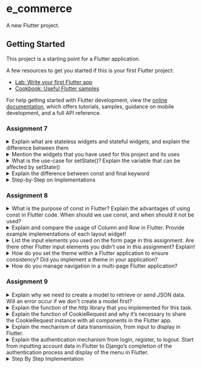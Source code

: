 # e_commerce

A new Flutter project.

## Getting Started

This project is a starting point for a Flutter application.

A few resources to get you started if this is your first Flutter project:

- [Lab: Write your first Flutter app](https://docs.flutter.dev/get-started/codelab)
- [Cookbook: Useful Flutter samples](https://docs.flutter.dev/cookbook)

For help getting started with Flutter development, view the
[online documentation](https://docs.flutter.dev/), which offers tutorials,
samples, guidance on mobile development, and a full API reference.

### Assignment 7
<details>
  <summary>Explain what are stateless widgets and stateful widgets, and explain the difference between them</summary>
  
  ---> Stateless widgets are widgets that never changes. Examples of stateless widgets include Icon, IconButton, and Text. They are static and do not hold a mutable state (meaning they have no class properties that change over time). In the other hand, stateful widget can change when a user interacts with it. They are said to be dynamic, meaning they can change its appearance when an event is triggered by a user interaction or when it receives a data. Examples include InkWell, Form, and TextField.
</details>

<details>
  <summary>Mention the widgets that you have used for this project and its uses</summary>
---> We use Scaffold, which provides the basic strcuture of the page with the AppBar and body. It acts as a container for other widgets to create a consistent layout through out the app. Another widget we use is Appbar, which displays the header at the top of the screen and contains the title, styled with custom color and font. Some stateless widgets we use in this project are Text-used for displaying text on screen and Icon-displays a specific icon; can be customized for colors and size. One stateful widget we use in the project is InkWell, which provides a ripple effect when an button/icon is tapped. It triggers the SnackBar when tapped. SnackBar is also a widget that displays a temporary message at the bottom of the application. It is triggered when a button is pressed. ThemeData is a widget to define the theme of the app, controlling the colors and other visualizations of the application. 
</details>

<details>
  <summary>What is the use-case for setState()? Explain the variable that can be affected by setState()</summary>
  
---> ```setState()``` is used to update the UI to reflect changes in variables or modify the state variables based on user interaction. It is used to update the user interface in response to changes in state variables. Variables that can be affected by ```setState()``` are only the ones that are within the  ```state``` class of ```Stateful``` widgets. 
  
</details>

<details>
  <summary>Explain the difference between const and final keyword</summary>
---> Const and final keywords behaves the same way, but const makes the variable constant from compile-time only while final keyword is used to hardcode the values of the variable and cannot be altered in future. Final is useed when a variable doesn't need to be reassigned but can be calculated at runtime. Const are used for variables which have known values. 
</details>

<details>
  <summary>Step-by-Step on Implementations</summary>
<br/>

Preparation:
---
- Create a new Flutter project with the name e_commerce, then enter the project directory
  ```
  flutter create e_commerce
  cd e_commerce
  ```
- To run the project:
  ```
  flutter run
  ```
---
1. Create a new file name ```menu.dart``` in the ```e_commerce/lib``` directory. On the first line of the file, add the follwing code:
```
import 'package:flutter/material.dart';
```

2. From the ```main.dart``` file, cut the lines from line 39 to the end that contains the two classes below, and paste it to the file ```menu.dart``` created just prior to. 
```
class MyHomePage ... {
    ...
}

class _MyHomePageState ... {
    ...
}
```

3. Add the following code at the beginning of the file in ```main.dart```
```
import 'package:e_commerce/menu.dart';
```

#### Create a Card with NPM, Name, and Class
4. To create a card with NPM, Name, and Class in Flutter, it is essential to declare three variables of type strings containing the NPM, name and class in the ```class MyHomePage``` in the ```menu.dart``` file as shown below:
```
class MyHomePage extends StatelessWidget {
    final String npm = '2306199743'; // NPM
    final String name = 'Min Kim'; // Name
    final String className = 'KKI'; // Class
    ...
}
```

5. After declaring the three variables, create a new class name ```InfoCard``` in the ```menu.dart``` file to create a simple card that displays the NPM, name, and class information.
```
...
class InfoCard extends StatelessWidget {
  // Card information that displays the title and content.

  final String title;  // Card title.
  final String content;  // Card content.

  const InfoCard({super.key, required this.title, required this.content});

  @override
  Widget build(BuildContext context) {
    return Card(
      // Create a card box with a shadow.
      elevation: 2.0,
      child: Container(
        // Set the size and spacing within the card.
        width: MediaQuery.of(context).size.width / 3.5, // Adjust with the width of the device used.
        padding: const EdgeInsets.all(16.0),
        // Place the title and content vertically.
        child: Column(
          children: [
            Text(
              title,
              style: const TextStyle(fontWeight: FontWeight.bold),
            ),
            const SizedBox(height: 8.0),
            Text(content),
          ],
        ),
      ),
    );
  }
}
```

#### Create a Button Card with Icon
6. Create a new class named ```ItemHomepage``` that contains the attributes of the card. On the ```menu.dart``` file, put the code snippet given below outside of the ```MyHomePage``` and ```InfoCard``` class. Then create a list of ```ItemHomepage``` that contains the buttons you want to add to the ```MyHomePage``` class.
```
...
 class ItemHomepage {
     final String name;
     final IconData icon;

     ItemHomepage(this.name, this.icon);
 }
 ...
```
```
class MyHomePage extends StatelessWidget {  
     ...
     final List<ItemHomepage> items = [
         ItemHomepage("View Product List", Icons.mood),
         ItemHomepage("Add Product", Icons.add),
         ItemHomepage("Logout", Icons.logout),
     ];
     ...
 }
```

7. After adding the buttons, create a ```ItemCard``` class to display the button on the home page of the application. When The button is pressed, it will display a snackbar message "You have pressed the [button name] button.".
```
...
class ItemCard extends StatelessWidget {
  // Display the card with an icon and name.

  final ItemHomepage item; 
  
  const ItemCard(this.item, {super.key}); 

  @override
  Widget build(BuildContext context) {
    return Material(
      // Specify the background color of the application theme.
      color: Theme.of(context).colorScheme.secondary,
      // Round the card border.
      borderRadius: BorderRadius.circular(12),
      
      child: InkWell(
        // Action when the card is pressed.
        onTap: () {
          // Display the SnackBar message when the card is pressed.
          ScaffoldMessenger.of(context)
            ..hideCurrentSnackBar()
            ..showSnackBar(
              SnackBar(content: Text("You have pressed the ${item.name} button!"))
            );
        },
        // Container to store the Icon and Text
        child: Container(
          padding: const EdgeInsets.all(8),
          child: Center(
            child: Column(
              // Place the Icon and Text in the center of the card.
              mainAxisAlignment: MainAxisAlignment.center,
              children: [
                Icon(
                  item.icon,
                  color: Colors.white,
                  size: 30.0,
                ),
                const Padding(padding: EdgeInsets.all(3)),
                Text(
                  item.name,
                  textAlign: TextAlign.center,
                  style: const TextStyle(color: Colors.white),
                ),
              ],
            ),
          ),
        ),
      ),
    );
  }
}
...
```

8. Next, to integrate and display all the cards on the ```HomePage```, change the ```Widget build()``` section in ```MyHomePage``` class.
```
...
class MyHomePage extends StatelessWidget {
  ...  
  @override
  Widget build(BuildContext context) {
    // Scaffold provides the basic structure of the page with the AppBar and body.
    return Scaffold(
      // AppBar is the top part of the page that displays the title.
      appBar: AppBar(
        // The title of the application with white text and bold font.
        title: const Text(
          'Study Together With Notes',
          style: TextStyle(
            color: Colors.white,
            fontWeight: FontWeight.bold,
          ),
        ),
        // The background color of the AppBar is obtained from the application theme color scheme.
        backgroundColor: Theme.of(context).colorScheme.primary,
      ),
      // Body of the page with paddings around it.
      body: Padding(
        padding: const EdgeInsets.all(16.0),
        // Place the widget vertically in a column.
        child: Column(
          crossAxisAlignment: CrossAxisAlignment.center,
          children: [
            // Row to display 3 InfoCard horizontally.
            Row(
              mainAxisAlignment: MainAxisAlignment.spaceEvenly,
              children: [
                InfoCard(title: 'NPM', content: npm),
                InfoCard(title: 'Name', content: name),
                InfoCard(title: 'Class', content: className),
              ],
            ),

            // Give a vertical space of 16 units.
            const SizedBox(height: 16.0),

            // Place the following widget in the center of the page.
            Center(
              child: Column(
                // Place the text and grid item vertically.

                children: [
                  // Display the welcome message with bold font and size 18.
                  const Padding(
                    padding: EdgeInsets.only(top: 16.0),
                    child: Text(
                      'Welcome to Study Together with Notes',
                      style: TextStyle(
                        fontWeight: FontWeight.bold,
                        fontSize: 18.0,
                      ),
                    ),
                  ),

                  // Grid to display ItemCard in a 3 column grid.
                  GridView.count(
                    primary: true,
                    padding: const EdgeInsets.all(20),
                    crossAxisSpacing: 10,
                    mainAxisSpacing: 10,
                    crossAxisCount: 3,
                    // To ensure that the grid fits its height.
                    shrinkWrap: true,

                    // Display ItemCard for each item in the items list.
                    children: items.map((ItemHomepage item) {
                      return ItemCard(item);
                    }).toList(),
                  ),
                ],
              ),
            ),
          ],
        ),
      ),
    );
  }
}
...
```

9. To implement different colors for each buttons (```View Product List```, ```Add Product```, ```Logout```), add a ```color``` property to ```ItemHomepage``` class to represent each item's unique color. Then, in ```ItemCard``` widget, add a line of code to assign ```item.color``` for the background color. Next, in ```MyHomePage``` items list, add unique colors to each item so that each buttons have different colors.
```
class ItemHomepage {
...
final Color color; 
...

```
```
class ItemCard extends StatelessWidget {
...
  @override
    Widget build(BuildContext context) {
      return Material(
        color: item.color,
...
```
```
class MyHomePage extends StatelessWidget {
...
  final List<ItemHomepage> items = [
      ItemHomepage("View Product List", Icons.mood, Colors.teal),
      ItemHomepage("Add Product", Icons.add, Colors.green),
      ItemHomepage("Logout", Icons.logout, Colors.deepOrange),
    ];
...
```
</details>

### Assignment 8

<details>
  <summary>What is the purpose of const in Flutter? Explain the advantages of using const in Flutter code. When should we use const, and when should it not be used?</summary>

  ##### The use of ```const``` keyword is to serve as an indicator that tells the compiler that "for this variable, it will never change, so create one copy of it and wherever it's mentioned, reference back to the copy." Using ```const``` in Flutter can enhance the application's performance and efficiency - it results in faster, smoother, and more memory-efficient apps since it allows Flutter to reuse the existing object instead of creating a new one. Employing ```const``` shines in immutable data objects, pre-defined values, and optimizing widget trees. It is best to avoid const, if an object's data needs to be modified after creation or object's fetched data is from an external source.
</details>

<details>
  <summary>Explain and compare the usage of Column and Row in Flutter. Provide example implementations of each layout widget!</summary>

  ##### Column widget is used to arrange widgets vertically and Row widget is used to arrange widgets horizontally. Column widget arranges its children vertically, so is often used to stack widgets from top to bottom, such as text labels, buttons, or images in a single column. Row widget arranges its children horizontally and is used to display widgets side by side, such as text or buttons in a single row.
```
// Example of Column Implementation
... 
  child: Column(
    // Place the Icon and Text in the center of the card.
    mainAxisAlignment: MainAxisAlignment.center,
      children: [
        Icon(
        item.icon,
        color: Colors.white,
        size: 30.0,
        ),
        const Padding(padding: EdgeInsets.all(3)),
        Text(
          item.name,
          textAlign: TextAlign.center,
          style: const TextStyle(color: Colors.white),
        ),
      ],
    ),
...
```
```
// Example of Row Implementation
...
  children: [
    // Row to display 3 InfoCard horizontally.
    Row(
      mainAxisAlignment: MainAxisAlignment.spaceEvenly,
      children: [
        InfoCard(title: 'NPM', content: npm),
        InfoCard(title: 'Name', content: name),
        InfoCard(title: 'Class', content: className),
      ],
    ),
... 
```
</details>

<details>
  <summary>List the input elements you used on the form page in this assignment. Are there other Flutter input elements you didn’t use in this assignment? Explain!</summary>

  ##### Input elements that are used are ```TextFormField``` for text inputs in fields such as name, subject, description, and price, and ```ElevatedButton``` used as a submit button to save the form data. Some other Flutter input elements that aren't used in the form are: checkbox (used for binary choices), Switch (used for toggles) and Radio (allows users to select one optino from multiple choices).
</details>

<details>
  <summary>How do you set the theme within a Flutter application to ensure consistency? Did you implement a theme in your application?</summary>

  ##### It is possible to set the theme by defining the theme in ```MaterialApp``` by adding the ```theme``` property to ```MaterialApp```, or use theme in widgets to ensure consistency by referencing ```Theme.of(context)```. In my application, it uses both.
```
theme: ThemeData(
  colorScheme: ColorScheme.fromSwatch(
    primarySwatch: Colors.teal,
  ).copyWith(secondary: Colors.teal[200]),
),
```
```
decoration: BoxDecoration(
  color: Theme.of(context).colorScheme.primary,
),
```
</details>

<details>
  <summary>How do you manage navigation in a multi-page Flutter application?</summary>

  ##### Navigation is managed using Flutter's ```Navigation```, which allows you to push and pop routes (screens) onto and off of the navigation stack. Routes are often defined by ```MaterialPageRoute``` or by name routes. 
```
ListTile(
  leading: const Icon(Icons.home_outlined),
  title: const Text('Home Page'),
  // Redirection part to MyHomePage
  onTap: () {
    Navigator.pushReplacement(
      context,
      MaterialPageRoute(
        builder: (context) => MyHomePage(),
      ));
    },
),
```

</details>

### Assignment 9

<details>
  <summary>Explain why we need to create a model to retrieve or send JSON data. Will an error occur if we don't create a model first?</summary>

  ##### Creating a model to retrieve or send JSON data provides structure and consistency when handling complex data. An error may not occur if you handle the JSON directly using Map<String, dynamic> types, but it makes the code error-prone and harder to maintain.
</details>

<details>
  <summary>Explain the function of the http library that you implemented for this task.</summary>

  ##### The http library facilitates network requests to interact with APIs. It provides tools to send request, handles responses, and handle errors. It is crucial for sending GET requests to the Django backend to fetch product data as JSON.
</details>

<details>
  <summary>Explain the function of CookieRequest and why it’s necessary to share the CookieRequest instance with all components in the Flutter app.</summary>

  ##### The CookieRequest class manages sessions and cookies for authentication in Flutter apps. It allows session persistence, state management, and cross-component usage. 
</details>

<details>
  <summary>Explain the mechanism of data transmission, from input to display in Flutter.</summary>

  ##### The user inputs data via TextFormField, and Flutter validates the input using Form and GlobalKey<FormState>. The data is then packages into a request, and set to the backend using http or CookieRequest. The Django receieves the request, processes the data, and sends a JSON response. The response is received in Flutter, deserialized into models, and passed to widgets for rendering.Flutter’s UI is updated using widgets like FutureBuilder or ListView.builder to present the processed data to the user.
</details>

<details>
  <summary>Explain the authentication mechanism from login, register, to logout. Start from inputting account data in Flutter to Django’s completion of the authentication process and display of the menu in Flutter.</summary>

  ##### For login:
  User enters credentials (username and password). Data is sent to Django's /login/ endpoint via POST.Django checks the credentials against the database. If the credentials are valid, a session cookie is created and returned. CookieRequest stores the session cookie, and enabling subsequent authenticated requests. Then if the login is successful, the app navigates to the homepage. 

  ##### For registration
  User fills in registration details, then the data is sent to Django's /register/ endpoint. Django validates that data and creates a new user.

  ##### For logout
  User clicks on the logout button, which sends a POST request to Django's /logout/ endpoint. Django clears the session and invalidates the session cookie. The CookieRequest removes the session cookie, and the app navigates back to the login screen
</details>

<details>
  <summary>Step By Step Implementation</summary>

  #### Integrate Authentication System in Flutter
1. Change the root widget to provide the CookieRequest library like this:
```
class MyApp extends StatelessWidget {
  const MyApp({super.key});

  @override
  Widget build(BuildContext context) {
    return Provider(
      create: (_) {
        CookieRequest request = CookieRequest();
        return request;
      },
      child: MaterialApp(
        title: 'Study Together with Notes',
        theme: ThemeData(
          colorScheme: ColorScheme.fromSwatch(
            primarySwatch: Colors.teal,
          ).copyWith(secondary: Colors.teal[200]),
        ),
        home: LoginPage(),
      ),
    );
  }
}
```
2. Create a new view method for login in authentication/views.py
```
@csrf_exempt
def login(request):
    username = request.POST['username']
    password = request.POST['password']
    user = authenticate(username=username, password=password)
    if user is not None:
        if user.is_active:
            auth_login(request, user)
            # Successful login status.
            return JsonResponse({
                "username": user.username,
                "status": True,
                "message": "Login successful!"
                # Add other data if you want to send data to Flutter.
            }, status=200)
        else:
            return JsonResponse({
                "status": False,
                "message": "Login failed, account disabled."
            }, status=401)

    else:
        return JsonResponse({
            "status": False,
            "message": "Login failed, check email or password again."
        }, status=401)
```

3. Then create a new file in ```screens``` folder named ```login.dart```. And fill the file with the following code
```
import 'package:e_commerce/screens/menu.dart';
import 'package:flutter/material.dart';
import 'package:pbp_django_auth/pbp_django_auth.dart';
import 'package:provider/provider.dart';
import 'package:e_commerce/screens/register.dart';

void main() {
  runApp(const LoginApp());
}

class LoginApp extends StatelessWidget {
  const LoginApp({super.key});

  @override
  Widget build(BuildContext context) {
    return MaterialApp(
      title: 'Login',
      theme: ThemeData(
        useMaterial3: true,
        colorScheme: ColorScheme.fromSwatch(
          primarySwatch: Colors.teal,
        ).copyWith(secondary: Colors.teal[200]),
      ),
      home: const LoginPage(),
    );
  }
}

class LoginPage extends StatefulWidget {
  const LoginPage({super.key});

  @override
  State<LoginPage> createState() => _LoginPageState();
}

class _LoginPageState extends State<LoginPage> {
  final TextEditingController _usernameController = TextEditingController();
  final TextEditingController _passwordController = TextEditingController();

  @override
  Widget build(BuildContext context) {
    final request = context.watch<CookieRequest>();

    return Scaffold(
      appBar: AppBar(
        title: const Text('Login'),
      ),
      body: Center(
        child: SingleChildScrollView(
          padding: const EdgeInsets.all(16.0),
          child: Card(
            elevation: 8,
            shape: RoundedRectangleBorder(
              borderRadius: BorderRadius.circular(12.0),
            ),
            child: Padding(
              padding: const EdgeInsets.all(20.0),
              child: Column(
                mainAxisSize: MainAxisSize.min,
                children: [
                  const Text(
                    'Login',
                    style: TextStyle(
                      fontSize: 24.0,
                      fontWeight: FontWeight.bold,
                    ),
                  ),
                  const SizedBox(height: 30.0),
                  TextField(
                    controller: _usernameController,
                    decoration: const InputDecoration(
                      labelText: 'Username',
                      hintText: 'Enter your username',
                      border: OutlineInputBorder(
                        borderRadius: BorderRadius.all(Radius.circular(12.0)),
                      ),
                      contentPadding:
                          EdgeInsets.symmetric(horizontal: 12.0, vertical: 8.0),
                    ),
                  ),
                  const SizedBox(height: 12.0),
                  TextField(
                    controller: _passwordController,
                    decoration: const InputDecoration(
                      labelText: 'Password',
                      hintText: 'Enter your password',
                      border: OutlineInputBorder(
                        borderRadius: BorderRadius.all(Radius.circular(12.0)),
                      ),
                      contentPadding:
                          EdgeInsets.symmetric(horizontal: 12.0, vertical: 8.0),
                    ),
                    obscureText: true,
                  ),
                  const SizedBox(height: 24.0),
                  ElevatedButton(
                    onPressed: () async {
                      String username = _usernameController.text;
                      String password = _passwordController.text;

		  // Check credentials
		  // TODO: Change the URL and don't forget to add a trailing slash (/) at the end of the URL!
		  // To connect the Android emulator to Django on localhost,
		  // use the URL http://10.0.2.2/
                      final response = await request
                          .login("http://localhost:8000/auth/login/", {
                        'username': username,
                        'password': password,
                      });

                      if (request.loggedIn) {
                        String message = response['message'];
                        String uname = response['username'];
                        if (context.mounted) {
                          Navigator.pushReplacement(
                            context,
                            MaterialPageRoute(
                                builder: (context) => MyHomePage()),
                          );
                          ScaffoldMessenger.of(context)
                            ..hideCurrentSnackBar()
                            ..showSnackBar(
                              SnackBar(
                                  content:
                                      Text("$message Welcome, $uname.")),
                            );
                        }
                      } else {
                        if (context.mounted) {
                          showDialog(
                            context: context,
                            builder: (context) => AlertDialog(
                              title: const Text('Login Failed'),
                              content: Text(response['message']),
                              actions: [
                                TextButton(
                                  child: const Text('OK'),
                                  onPressed: () {
                                    Navigator.pop(context);
                                  },
                                ),
                              ],
                            ),
                          );
                        }
                      }
                    },
                    style: ElevatedButton.styleFrom(
                      foregroundColor: Colors.white,
                      minimumSize: Size(double.infinity, 50),
                      backgroundColor: Theme.of(context).colorScheme.primary,
                      padding: const EdgeInsets.symmetric(vertical: 16.0),
                    ),
                    child: const Text('Login'),
                  ),
                  const SizedBox(height: 36.0),
                  GestureDetector(
                    onTap: () {
                      Navigator.push(
                        context,
                        MaterialPageRoute(
                            builder: (context) => const RegisterPage()),
                      );
                    },
                    child: Text(
                      'Don\'t have an account? Register',
                      style: TextStyle(
                        color: Theme.of(context).colorScheme.primary,
                        fontSize: 16.0,
                      ),
                    ),
                  ),
                ],
              ),
            ),
          ),
        ),
      ),
    );
  }
}
```

4. Then in the ```main.dart``` file, in the ```MaterialApp(...)``` widget, change the ```home: MyHomePage()``` to ```home: LoginPage()```.
```
 home: LoginPage(),
```

5. Create a new function in authentication application for registration.
```
@csrf_exempt
def register(request):
    if request.method == 'POST':
        data = json.loads(request.body)
        username = data['username']
        password1 = data['password1']
        password2 = data['password2']

        # Check if the passwords match
        if password1 != password2:
            return JsonResponse({
                "status": False,
                "message": "Passwords do not match."
            }, status=400)

        # Check if the username is already taken
        if User.objects.filter(username=username).exists():
            return JsonResponse({
                "status": False,
                "message": "Username already exists."
            }, status=400)

        # Create the new user
        user = User.objects.create_user(username=username, password=password1)
        user.save()

        return JsonResponse({
            "username": user.username,
            "status": 'success',
            "message": "User created successfully!"
        }, status=200)

    else:
        return JsonResponse({
            "status": False,
            "message": "Invalid request method."
        }, status=400)
```

6. Then create a new file register.dart in the Flutter project.
```
import 'dart:convert';
import 'package:flutter/material.dart';
import 'package:e_commerce/screens/login.dart';
import 'package:pbp_django_auth/pbp_django_auth.dart';
import 'package:provider/provider.dart';

class RegisterPage extends StatefulWidget {
  const RegisterPage({super.key});

  @override
  State<RegisterPage> createState() => _RegisterPageState();
}

class _RegisterPageState extends State<RegisterPage> {
  final _usernameController = TextEditingController();
  final _passwordController = TextEditingController();
  final _confirmPasswordController = TextEditingController();

  @override
  Widget build(BuildContext context) {
    final request = context.watch<CookieRequest>();
    return Scaffold(
      appBar: AppBar(
        title: const Text('Register'),
        leading: IconButton(
          icon: const Icon(Icons.arrow_back),
          onPressed: () {
            Navigator.pop(context);
          },
        ),
      ),
      body: Center(
        child: SingleChildScrollView(
          padding: const EdgeInsets.all(16.0),
          child: Card(
            elevation: 8,
            shape: RoundedRectangleBorder(
              borderRadius: BorderRadius.circular(12.0),
            ),
            child: Padding(
              padding: const EdgeInsets.all(20.0),
              child: Column(
                mainAxisSize: MainAxisSize.min,
                children: <Widget>[
                  const Text(
                    'Register',
                    style: TextStyle(
                      fontSize: 24.0,
                      fontWeight: FontWeight.bold,
                    ),
                  ),
                  const SizedBox(height: 30.0),
                  TextFormField(
                    controller: _usernameController,
                    decoration: const InputDecoration(
                      labelText: 'Username',
                      hintText: 'Enter your username',
                      border: OutlineInputBorder(
                        borderRadius: BorderRadius.all(Radius.circular(12.0)),
                      ),
                      contentPadding:
                          EdgeInsets.symmetric(horizontal: 12.0, vertical: 8.0),
                    ),
                    validator: (value) {
                      if (value == null || value.isEmpty) {
                        return 'Please enter your username';
                      }
                      return null;
                    },
                  ),
                  const SizedBox(height: 12.0),
                  TextFormField(
                    controller: _passwordController,
                    decoration: const InputDecoration(
                      labelText: 'Password',
                      hintText: 'Enter your password',
                      border: OutlineInputBorder(
                        borderRadius: BorderRadius.all(Radius.circular(12.0)),
                      ),
                      contentPadding:
                          EdgeInsets.symmetric(horizontal: 12.0, vertical: 8.0),
                    ),
                    obscureText: true,
                    validator: (value) {
                      if (value == null || value.isEmpty) {
                        return 'Please enter your password';
                      }
                      return null;
                    },
                  ),
                  const SizedBox(height: 12.0),
                  TextFormField(
                    controller: _confirmPasswordController,
                    decoration: const InputDecoration(
                      labelText: 'Confirm Password',
                      hintText: 'Confirm your password',
                      border: OutlineInputBorder(
                        borderRadius: BorderRadius.all(Radius.circular(12.0)),
                      ),
                      contentPadding:
                          EdgeInsets.symmetric(horizontal: 12.0, vertical: 8.0),
                    ),
                    obscureText: true,
                    validator: (value) {
                      if (value == null || value.isEmpty) {
                        return 'Please confirm your password';
                      }
                      return null;
                    },
                  ),
                  const SizedBox(height: 24.0),
                  ElevatedButton(
                    onPressed: () async {
                      String username = _usernameController.text;
                      String password1 = _passwordController.text;
                      String password2 = _confirmPasswordController.text;

                      // Check credentials
                      // TODO: Change the url, don't forget to add a slash (/) inthe end of the URL!
                      // To connect Android emulator with Django on localhost,
                      // use the URL http://10.0.2.2/
                      final response = await request.postJson(
                          "http://localhost:8000/auth/register/",
                          jsonEncode({
                            "username": username,
                            "password1": password1,
                            "password2": password2,
                          }));
                      if (context.mounted) {
                        if (response['status'] == 'success') {
                          ScaffoldMessenger.of(context).showSnackBar(
                            const SnackBar(
                              content: Text('Successfully registered!'),
                            ),
                          );
                          Navigator.pushReplacement(
                            context,
                            MaterialPageRoute(
                                builder: (context) => const LoginPage()),
                          );
                        } else {
                          ScaffoldMessenger.of(context).showSnackBar(
                            const SnackBar(
                              content: Text('Failed to register!'),
                            ),
                          );
                        }
                      }
                    },
                    style: ElevatedButton.styleFrom(
                      foregroundColor: Colors.white,
                      minimumSize: Size(double.infinity, 50),
                      backgroundColor: Theme.of(context).colorScheme.primary,
                      padding: const EdgeInsets.symmetric(vertical: 16.0),
                    ),
                    child: const Text('Register'),
                  ),
                ],
              ),
            ),
          ),
        ),
      ),
    );
  }
}
```

#### Fetch Data from Django
7. Create a new file ```list_product.dart``` file. And fill the file with the code:
```
import 'package:e_commerce/models/product_entry.dart';
import 'package:flutter/material.dart';
import 'package:e_commerce/widgets/left_drawer.dart';
import 'package:pbp_django_auth/pbp_django_auth.dart';
import 'package:provider/provider.dart';

class ProductEntryPage extends StatefulWidget {
  const ProductEntryPage({super.key});

  @override
  State<ProductEntryPage> createState() => _ProductEntryPageState();
}

class _ProductEntryPageState extends State<ProductEntryPage> {
  Future<List<Product>> fetchProduct(CookieRequest request) async {
    // Fetch the response from the Django backend
    final response = await request.get('http://localhost:8000/json/');

    // Decoding the response into JSON
    var data = response;

    List<Product> listProduct = [];
    for (var d in data) {
      if (d != null) {
        listProduct.add(Product.fromJson(d));
      }
    }
    return listProduct;
  }
  
  @override
  Widget build(BuildContext context) {
    final request = context.watch<CookieRequest>();
    return Scaffold(
      appBar: AppBar(
        title: const Text('Product Entry List'),
      ),
      drawer: const LeftDrawer(),
      body: FutureBuilder(
        future: fetchProduct(request),
        builder: (context, AsyncSnapshot snapshot) {
          if (snapshot.data == null) {
            return const Center(child: CircularProgressIndicator());
          } else {
            if (!snapshot.hasData) {
              return const Column(
                children: [
                  Text(
                    'There is no product entry in Study with Together.',
                    style: TextStyle(fontSize: 20, color: Color(0xff59A5D8)),
                  ),
                  SizedBox(height: 8),
                ],
              );
            } else {
              return ListView.builder(
                itemCount: snapshot.data!.length,
                itemBuilder: (_, index) => Container(
                  margin:
                      const EdgeInsets.symmetric(horizontal: 16, vertical: 12),
                  padding: const EdgeInsets.all(20.0),
                  child: Column(
                    mainAxisAlignment: MainAxisAlignment.start,
                    crossAxisAlignment: CrossAxisAlignment.start,
                    children: [
                      Text(
                        "${snapshot.data![index].fields.name}",
                        style: const TextStyle(
                          fontSize: 18.0,
                          fontWeight: FontWeight.bold,
                        ),
                      ),
                      const SizedBox(height: 10),
                      Text("${snapshot.data![index].fields.subject}"),
                      const SizedBox(height: 10),
                      Text("${snapshot.data![index].fields.description}"),
                      const SizedBox(height: 10),
                      Text("${snapshot.data![index].fields.price}"),
                    ],
                  ),
                ),
              );
            }
          }
        },
      ),
    );
  }
}
```
8. Then add the page ```list_product.dart``` to ```left_drawer.dart``` in widgets folder.
```
ListTile(
            leading: const Icon(Icons.add_reaction_rounded),
            title: const Text('Product List'),
            onTap: () {
              // Route to the mood page
              Navigator.push(
                context,
                MaterialPageRoute(builder: (context) => const ProductEntryPage()),
              );
            },
          ),
```
9. Then change the function of view product list button in the main page to redirect to the product page.
```
else if (item.name == "View Product List") {
            Navigator.push(
              context,
              MaterialPageRoute(builder: (context) => const ProductEntryPage()),
            );
```
#### Integrate Flutter Form with the Django Service
10. Create a new function in ```main/views.py``` to create a product entry in flutter.
```
@csrf_exempt
def create_product_flutter(request):
    if request.method == 'POST':

        data = json.loads(request.body)
        new_mood = Product.objects.create(
            user=request.user,
            name=data["name"],
            subject=data["subject"],
            description=data["description"],
            price=int(data["price"]),
        )

        new_mood.save()

        return JsonResponse({"status": "success"}, status=200)
    else:
        return JsonResponse({"status": "error"}, status=401)
```

11. Then connect the page ```productentry_form.dart``` to ```CookieRequest``` by adding:
```
Widget build(BuildContext context) {
    final request = context.watch<CookieRequest>();

    return Scaffold(
```

12. Then also change the ```onPressed: ()```
```
onPressed: () async {
                      if (_formKey.currentState!.validate()) {
                        // Send request to Django and wait for the response
                        // TODO: Replace [YOUR_APP_URL] with the actual URL of your Django app
                        final response = await request.postJson(
                          "http://localhost:8000/create-flutter/",
                          jsonEncode(<String, String>{
                            'name': _name,
                            'subject': _subject,
                            'description': _description,
                            'price': _price
                                .toString(), // Ensure price is converted to string
                          }),
                        );

                        if (context.mounted) {
                          if (response['status'] == 'success') {
                            ScaffoldMessenger.of(context).showSnackBar(
                              const SnackBar(
                                content: Text("Entry successfully saved!"),
                              ),
                            );
                            Navigator.pushReplacement(
                              context,
                              MaterialPageRoute(
                                  builder: (context) => MyHomePage()),
                            );
                          } else {
                            ScaffoldMessenger.of(context).showSnackBar(
                              const SnackBar(
                                content: Text(
                                    "Something went wrong, please try again."),
                              ),
                            );
                          }
                        }
                      }
                    },
```

#### Implement Logout Feature
13. Add a new function in ```authentication/views.py``` for logout function.
```
@csrf_exempt
def logout(request):
    username = request.user.username

    try:
        auth_logout(request)
        return JsonResponse({
            "username": username,
            "status": True,
            "message": "Logged out successfully!"
        }, status=200)
    except:
        return JsonResponse({
        "status": False,
        "message": "Logout failed."
        }, status=401)
```

14. Then add this code to ```entry_card.dart``` file and change the ```onTap: () {...}``` for widget ```Inkwell``` to ```onTap: () async {...}```. and add the second part of code into the ```async {...}```'s last part. 
```
@override
Widget build(BuildContext context) {
    final request = context.watch<CookieRequest>();
    return Material(
```
```
else if (item.name == "Logout") {
            final response = await request.logout(
                // TODO: Change the URL to your Django app's URL. Don't forget to add the trailing slash (/) if needed.
                "http://localhost:8000/auth/logout/");
            String message = response["message"];
            if (context.mounted) {
              if (response['status']) {
                String uname = response["username"];
                ScaffoldMessenger.of(context).showSnackBar(SnackBar(
                  content: Text("$message Goodbye, $uname."),
                ));
                Navigator.pushReplacement(
                  context,
                  MaterialPageRoute(builder: (context) => const LoginPage()),
                );
              } else {
                ScaffoldMessenger.of(context).showSnackBar(
                  SnackBar(
                    content: Text(message),
                  ),
                );
              }
            }
          }
```
</details>


